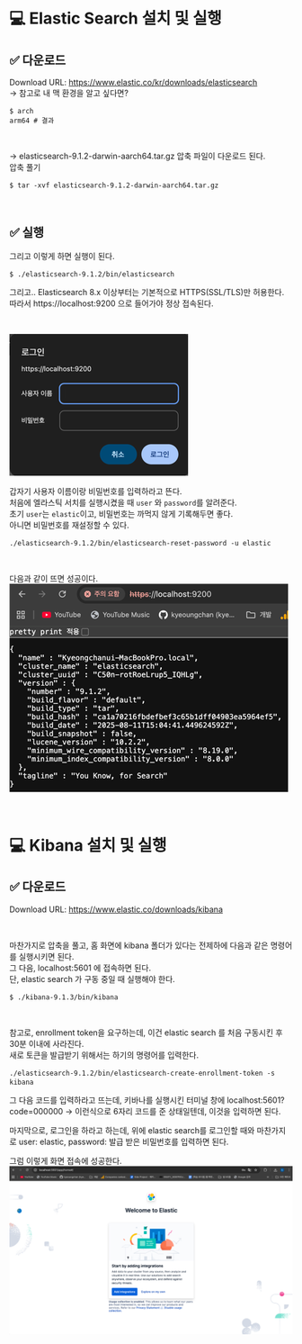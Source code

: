 # 💻 Elastic Search 설치 및 실행

## ✅ 다운로드
Download URL: https://www.elastic.co/kr/downloads/elasticsearch  
→ 참고로 내 맥 환경을 알고 싶다면?
```text
$ arch
arm64 # 결과
```

<br>

→ elasticsearch-9.1.2-darwin-aarch64.tar.gz 압축 파일이 다운로드 된다.  
압축 풀기  
```text
$ tar -xvf elasticsearch-9.1.2-darwin-aarch64.tar.gz
```

<br>

## ✅ 실행
그리고 이렇게 하면 실행이 된다.  
```text
$ ./elasticsearch-9.1.2/bin/elasticsearch
```

그리고.. Elasticsearch 8.x 이상부터는 기본적으로 HTTPS(SSL/TLS)만 허용한다.  
따라서 https://localhost:9200 으로 들어가야 정상 접속된다.  

<br>

![login.png](../res/login.png)  

갑자기 사용자 이름이랑 비밀번호를 입력하라고 뜬다.  
처음에 엘라스틱 서치를 실행시켰을 때 `user` 와 `password`를 알려준다.  
초기 `user`는 `elastic`이고, 비밀번호는 까먹지 않게 기록해두면 좋다.  
아니면 비밀번호를 재설정할 수 있다.  
```text
./elasticsearch-9.1.2/bin/elasticsearch-reset-password -u elastic
```

<br>

다음과 같이 뜨면 성공이다.  
![index_page.png](../res/index_page.png)

<br>

# 💻 Kibana 설치 및 실행
## ✅ 다운로드
Download URL: https://www.elastic.co/downloads/kibana

<br>

마찬가지로 압축을 풀고, 홈 화면에 kibana 폴더가 있다는 전제하에 다음과 같은 명령어를 실행시키면 된다.  
그 다음, localhost:5601 에 접속하면 된다.  
단, elastic search 가 구동 중일 때 실행해야 한다.  
```text
$ ./kibana-9.1.3/bin/kibana
```

<br>

참고로, enrollment token을 요구하는데, 이건 elastic search 를 처음 구동시킨 후 30분 이내에 사라진다.  
새로 토큰을 발급받기 위해서는 하기의 명령어를 입력한다.  
```text
./elasticsearch-9.1.2/bin/elasticsearch-create-enrollment-token -s kibana
```

그 다음 코드를 입력하라고 뜨는데, 키바나를 실행시킨 터미널 창에 localhost:5601?code=000000 → 이런식으로 6자리 코드를 준 상태일텐데, 이것을 입력하면 된다.  
  
마지막으로, 로그인을 하라고 하는데, 위에 elastic search를 로그인할 때와 마찬가지로 user: elastic, password: 발급 받은 비밀번호를 입력하면 된다.  

그럼 이렇게 화면 접속에 성공한다.  
![kibana_index_page.png](../res/kibana_index_page.png)